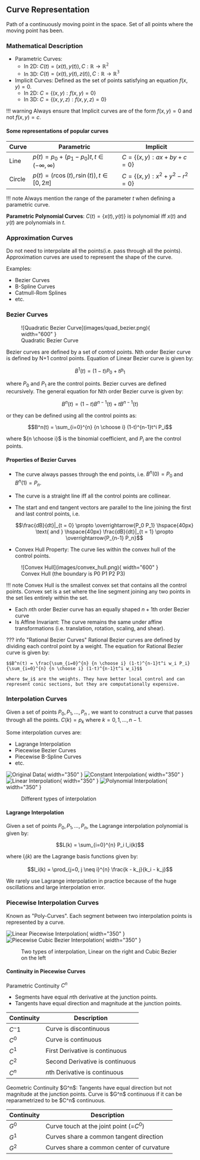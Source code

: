 ## Curve Representation
Path of a continuously moving point in the space. Set of all points where the moving point has been.

### Mathematical Description
- Parametric Curves:
    - In 2D: $C(t) = (x(t), y(t)), C: \mathbb{R} \rightarrow \mathbb{R^2}$
    - In 3D: $C(t) = (x(t), y(t), z(t)), C: \mathbb{R} \rightarrow \mathbb{R^3}$
- Implicit Curves: Defined as the set of points satisfying an equation $f(x, y) = 0$.
    - In 2D: $C = \{(x, y): f(x, y) = 0 \}$
    - In 3D: $C = \{(x, y, z): f(x, y, z) = 0 \}$

!!! warning
    Always ensure that Implicit curves are of the form $f(x, y) = 0$ and not $f(x, y) = c$.

#### Some representations of popular curves


<div class="center-table" markdown>

| Curve | Parametric | Implicit |
|-------|------------|----------|
| Line  | $p(t) = p_0 + (p_1 - p_0)t, t \in (-\infty, \infty)$ | $C = \{(x, y): ax + by + c = 0\}$ |
| Circle | $p(t) = (r\cos(t), r\sin(t)), t \in [0, 2\pi]$ | $C = \{(x, y): x^2 + y^2 - r^2 = 0\}$ |

</div>

!!! note
    Always mention the range of the parameter $t$ when defining a parametric curve.

**Parametric Polynomial Curves**: $C(t) = \{x(t), y(t)\}$ is polynomial iff $x(t)$ and $y(t)$ are polynomials in $t$.

### Approximation Curves
Do not need to interpolate all the points(i.e. pass through all the points). Approximation curves are used to represent the shape of the curve.

Examples:

- Bezier Curves
- B-Spline Curves
- Catmull-Rom Splines
- etc.

### Bezier Curves
<figure markdown="span">
  ![Quadratic Bezier Curve](images/quad_bezier.png){ width="600" }
  <figcaption>Quadratic Bezier Curve</figcaption>
</figure>


Bezier curves are defined by a set of control points. Nth order Bezier curve is defined by N+1 control points. Equation of Linear Bezier curve is given by:

$$B^1(t) = (1-t)P_0 + tP_1$$

where $P_0$ and $P_1$ are the control points. Bezier curves are defined recursively. The general equation for Nth order Bezier curve is given by:

$$B^n(t) = (1-t)B^{n-1}(t) + tB^{n-1}(t)$$

or they can be defined using all the control points as:

$$B^n(t) = \sum_{i=0}^{n} {n \choose i} (1-t)^{n-1}t^i P_i$$

where ${n \choose i}$ is the binomial coefficient, and $P_i$ are the control points.

#### Properties of Bezier Curves
- The curve always passes through the end points, i.e. $B^n(0) = P_0$ and $B^n(1) = P_n$.
- The curve is a straight line iff all the control points are collinear.
- The start and end tangent vectors are parallel to the line joining the first and last control points, i.e.

    $$\frac{dB}{dt}|_{t = 0} \propto \overrightarrow{P_0 P_1} \hspace{40px} \text{ and } \hspace{40px} \frac{dB}{dt}|_{t = 1} \propto \overrightarrow{P_{n-1} P_n}$$

- Convex Hull Property: The curve lies within the convex hull of the control points.
<figure markdown="span">
  ![Convex Hull](images/convex_hull.png){ width="600" }
  <figcaption>Convex Hull (the boundary is P0 P1 P2 P3)</figcaption>
</figure>

!!! note
    Convex Hull is the smallest convex set that contains all the control points. Convex set is a set where the line segment joining any two points in the set lies entirely within the set.

- Each $n$th order Bezier curve has an equally shaped $n+1$th order Bezier curve
- Is Affine Invariant: The curve remains the same under affine transformations (i.e. translation, rotation, scaling, and shear).

??? info "Rational Bezier Curves"
    Rational Bezier curves are defined by dividing each control point by a weight. The equation for Rational Bezier curve is given by:

    $$B^n(t) = \frac{\sum_{i=0}^{n} {n \choose i} (1-t)^{n-1}t^i w_i P_i}{\sum_{i=0}^{n} {n \choose i} (1-t)^{n-1}t^i w_i}$$

    where $w_i$ are the weights. They have better local control and can represent conic sections, but they are computationally expensive.

### Interpolation Curves
Given a set of points $P_0, P_1, \dots, P_n$ , we want to construct a curve that passes through all the points. $C(k) = p_k$ where $k = 0, 1, \dots, n-1$.

Some interpolation curves are:

- Lagrange Interpolation
- Piecewise Bezier Curves
- Piecewise B-Spline Curves
- etc.

![Original Data](images/original_data_pts.png){ width="350" } ![Constant Interpolation](images/constant_interpol.png){ width="350" }
![Linear Interpolation](images/linear_interpol_img.png){ width="350" } ![Polynomial Interpolation](images/poly_interpol_img.png){ width="350" }
<figure>
<figcaption>Different types of interpolation</figcaption>
</figure>

#### Lagrange Interpolation
Given a set of points $P_0, P_1, \dots, P_n$, the Lagrange interpolation polynomial is given by:

$$L(k) = \sum_{i=0}^{n} P_i l_i(k)$$

where $l_i(k)$ are the Lagrange basis functions given by:

$$l_i(k) = \prod_{j=0, j \neq i}^{n} \frac{k - k_j}{k_i - k_j}$$

We rarely use Lagrange interpolation in practice because of the huge oscillations and large interpolation error.

### Piecewise Interpolation Curves

Known as "Poly-Curves". Each segment  between two interpolation points is represented by a curve. 

![Linear Piecewise Interpolation](images/linear_interpol.png){ width="350" } ![Piecewise Cubic Bezier Interpolation](images/cubic_bezier_interpol.png){ width="350" }
<figure>
<figcaption>Two types of interpolation, Linear on the right and Cubic Bezier on the left</figcaption>
</figure>

#### Continuity in Piecewise Curves

Parametric Continuity $C^n$

- Segments have equal $n$th derivative at the junction points.
- Tangents have equal direction and magnitude at the junction points.

<div class="center-table" markdown>

| Continuity | Description |
|------------|-------------|
| $C^-1$ | Curve is discontinuous |
| $C^0$ | Curve is continuous |
| $C^1$ | First Derivative is continuous |
| $C^2$ | Second Derivative is continuous |
| $C^n$ | $n$th Derivative is continuous |

</div>
Geometric Continuity $G^n$: Tangents have equal direction but not magnitude at the junction points. Curve is $G^n$ continuous if it can be reparametrized to be $C^n$ continuous.

<div class="center-table" markdown>

| Continuity | Description |
|------------|-------------|
| $G^0$ | Curve touch at the joint point (=$C^0$) |
| $G^1$ | Curves share a common tangent direction |
| $G^2$ | Curves share a common center of curvature |
</div>
